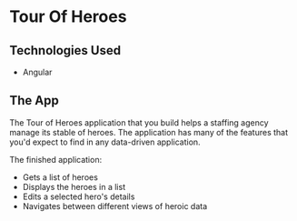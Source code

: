 # Tour Of Heroes

## Technologies Used
* Angular

## The App
The Tour of Heroes application that you build helps a staffing agency manage its stable of heroes. The application has many of the features that you'd expect to find in any data-driven application.

The finished application:
* Gets a list of heroes
* Displays the heroes in a list
* Edits a selected hero's details
* Navigates between different views of heroic data

